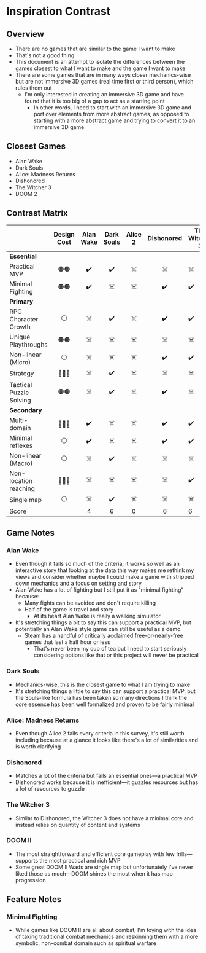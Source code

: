 # Inspiration Contrast

## Overview

* There are no games that are similar to the game I want to make
* That's not a good thing
* This document is an attempt to isolate the differences between the games closest to what I want to make and the game I want to make
* There are some games that are in many ways closer mechanics-wise but are not immersive 3D games (real time first or third person), which rules them out
  * I'm only interested in creating an immersive 3D game and have found that it is too big of a gap to act as a starting point
    * In other words, I need to start with an immersive 3D game and port over elements from more abstract games, as opposed to starting with a more abstract game and trying to convert it to an immersive 3D game


## Closest Games

* Alan Wake
* Dark Souls
* Alice: Madness Returns
* Dishonored
* The Witcher 3
* DOOM 2

## Contrast Matrix

|                         |       Design Cost       |       Alan Wake        |       Dark Souls       |          Alice 2           |       Dishonored       |     The Witcher 3      |         DOOM II         |
| ----------------------- | :--------------------: | :------------------------: | :--------------------: | :--------------------: | :--------------------: | ----------------------- | ----------------------- |
| **Essential**     |  |                        |                        |                            |                        |                        |                        |
| Practical MVP           | 🟠🟠 | :heavy_check_mark: |   :heavy_check_mark:   |   :skull_and_crossbones:   | :skull_and_crossbones: | :skull_and_crossbones: |   :heavy_check_mark:   |
| Minimal Fighting        | 🟠🟠 | :heavy_check_mark: | :skull_and_crossbones: |   :skull_and_crossbones:   |   :heavy_check_mark:   |   :heavy_check_mark:   | :skull_and_crossbones: |
| **Primary** |  |  |  |  |  |  |  |
| RPG Character Growth    | ⚪ | :skull_and_crossbones: |   :heavy_check_mark:   | :skull_and_crossbones: |   :heavy_check_mark:   |   :heavy_check_mark:   | :skull_and_crossbones: |
| Unique Playthroughs     | 🟠🟠 | :skull_and_crossbones: | :skull_and_crossbones: |   :skull_and_crossbones:   | :skull_and_crossbones: | :skull_and_crossbones: | :skull_and_crossbones: |
| Non-linear (Micro)      | ⚪ | :skull_and_crossbones: | :skull_and_crossbones: |   :skull_and_crossbones:   |   :heavy_check_mark:   | :heavy_check_mark: |   :heavy_check_mark:   |
| Strategy                | 🔴🔴🔴 | :skull_and_crossbones: |   :heavy_check_mark:   |   :skull_and_crossbones:   | :skull_and_crossbones: | :skull_and_crossbones: | :skull_and_crossbones: |
| Tactical Puzzle Solving | 🟠🟠 | :skull_and_crossbones: |   :heavy_check_mark:   |   :skull_and_crossbones:   |   :heavy_check_mark:   | :skull_and_crossbones: |   :heavy_check_mark:   |
| **Secondary**           |                        |                        |                        |                            |                        |                        |                        |
| Multi-domain            |   🔴🔴🔴   |   :heavy_check_mark:   | :skull_and_crossbones: |   :skull_and_crossbones:   |   :heavy_check_mark:   |   :heavy_check_mark:   | :skull_and_crossbones: |
| Minimal reflexes        |   ⚪   |   :heavy_check_mark:   | :skull_and_crossbones: |     :skull_and_crossbones:     |   :heavy_check_mark:   |   :heavy_check_mark:   |   :heavy_check_mark:   |
| Non-linear (Macro)      | ⚪ | :skull_and_crossbones: |   :heavy_check_mark:   |   :skull_and_crossbones:   | :skull_and_crossbones: |   :skull_and_crossbones:   | :skull_and_crossbones: |
| Non-location reaching  | 🔴🔴🔴 | :skull_and_crossbones: | :skull_and_crossbones: |   :skull_and_crossbones:   | :skull_and_crossbones: |   :heavy_check_mark:   | :skull_and_crossbones: |
| Single map | ⚪ | :skull_and_crossbones: | :heavy_check_mark: | :skull_and_crossbones: | :skull_and_crossbones: | :skull_and_crossbones: | :skull_and_crossbones: |
| Score |  | 4 | 6 | 0 | 6 | 6 | 4 |

## Game Notes

### Alan Wake

* Even though it fails so much of the criteria, it works so well as an interactive story that looking at the data this way makes me rethink my views and consider whether maybe I could make a game with stripped down mechanics and a focus on setting and story
* Alan Wake has a lot of fighting but I still put it as "minimal fighting" because:
  * Many fights can be avoided and don't require killing
  * Half of the game is travel and story
    * At its heart Alan Wake is really a walking simulator
* It's stretching things a bit to say this can support a practical MVP, but potentially an Alan Wake style game can still be useful as a demo
  * Steam has a handful of critically acclaimed free-or-nearly-free games that last a half hour or less
    * That's never been my cup of tea but I need to start seriously considering options like that or this project will never be practical

### Dark Souls

* Mechanics-wise, this is the closest game to what I am trying to make
* It's stretching things a little to say this can support a practical MVP, but the Souls-like formula has been taken so many directions I think the core essence has been well formalized and proven to be fairly minimal

### Alice: Madness Returns

* Even though Alice 2 fails every criteria in this survey, it's still worth including because at a glance it looks like there's a lot of similarities and is worth clarifying

### Dishonored

* Matches a lot of the criteria but fails an essential ones—a practical MVP
* Dishonored works because it is inefficient—it guzzles resources but has a lot of resources to guzzle

### The Witcher 3

* Similar to Dishonored, the Witcher 3 does not have a minimal core and instead relies on quantity of content and systems

### DOOM II

* The most straightforward and efficient core gameplay with few frills—supports the most practical and rich MVP
* Some great DOOM II Wads are single map but unfortunately I've never liked those as much—DOOM shines the most when it has map progression

## Feature Notes

### Minimal Fighting

* While games like DOOM II are all about combat, I'm toying with the idea of taking traditional combat mechanics and reskinning them with a more symbolic, non-combat domain such as spiritual warfare

